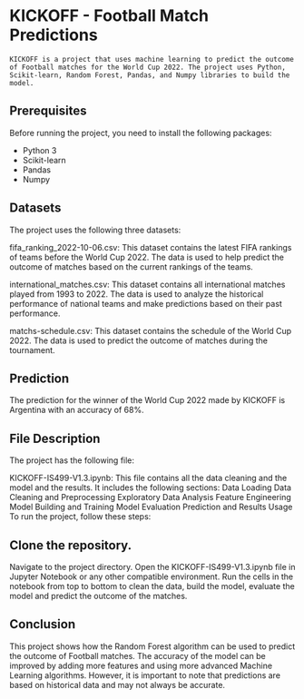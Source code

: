 # KICKOFF - Football Match Predictions

    KICKOFF is a project that uses machine learning to predict the outcome of Football matches for the World Cup 2022. The project uses Python, Scikit-learn, Random Forest, Pandas, and Numpy libraries to build the model.

## Prerequisites
Before running the project, you need to install the following packages:
* Python 3
* Scikit-learn
* Pandas
* Numpy


## Datasets
The project uses the following three datasets:

fifa_ranking_2022-10-06.csv: This dataset contains the latest FIFA rankings of teams before the World Cup 2022. The data is used to help predict the outcome of matches based on the current rankings of the teams.

international_matches.csv: This dataset contains all international matches played from 1993 to 2022. The data is used to analyze the historical performance of national teams and make predictions based on their past performance.

matchs-schedule.csv: This dataset contains the schedule of the World Cup 2022. The data is used to predict the outcome of matches during the tournament.

## Prediction
The prediction for the winner of the World Cup 2022 made by KICKOFF is Argentina with an accuracy of 68%.

## File Description
The project has the following file:

KICKOFF-IS499-V1.3.ipynb: This file contains all the data cleaning and the model and the results. It includes the following sections:
Data Loading
Data Cleaning and Preprocessing
Exploratory Data Analysis
Feature Engineering
Model Building and Training
Model Evaluation
Prediction and Results
Usage
To run the project, follow these steps:

## Clone the repository.
Navigate to the project directory.
Open the KICKOFF-IS499-V1.3.ipynb file in Jupyter Notebook or any other compatible environment.
Run the cells in the notebook from top to bottom to clean the data, build the model, evaluate the model and predict the outcome of the matches.

## Conclusion
This project shows how the Random Forest algorithm can be used to predict the outcome of Football matches. The accuracy of the model can be improved by adding more features and using more advanced Machine Learning algorithms. However, it is important to note that predictions are based on historical data and may not always be accurate.









